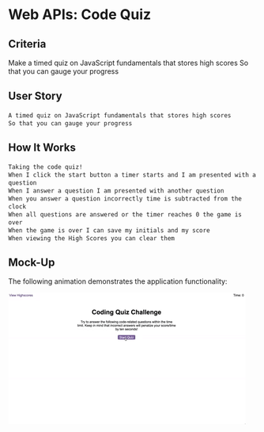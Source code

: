 # Web APIs: Code Quiz

## Criteria

Make a timed quiz on JavaScript fundamentals that stores high scores
So that you can gauge your progress

## User Story

```
A timed quiz on JavaScript fundamentals that stores high scores
So that you can gauge your progress
```

## How It Works

```
Taking the code quiz!
When I click the start button a timer starts and I am presented with a question
When I answer a question I am presented with another question
When you answer a question incorrectly time is subtracted from the clock
When all questions are answered or the timer reaches 0 the game is over
When the game is over I can save my initials and my score
When viewing the High Scores you can clear them
```

## Mock-Up

The following animation demonstrates the application functionality:

![A user clicks through an interactive coding quiz, then enters initials to save the high score before resetting and starting over.](./Assets/04-web-apis-demo.gif)